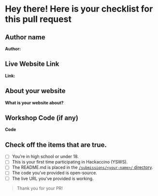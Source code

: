 # Hey there! Here is your checklist for this pull request

## Author name

**Author:**

<!-- A name or nickname that you want to appear as the author of the website -->

## Live Website Link

**Link:**

## About your website

**What is your website about?**

## Workshop Code (if any)

**Code**

## Check off the items that are true.


- [ ] You’re in high school or under 18.
- [ ] This is your first time participating in Hackaccino (YSWS).
- [ ] The README.md is placed in the [`/submissions/<your-name>/` directory](https://github.com/hackclub/hackaccino/tree/main/submissions).
- [ ] The code you’ve provided is open-source.
- [ ] The live URL you’ve provided is working.

> Thank you for your PR!
